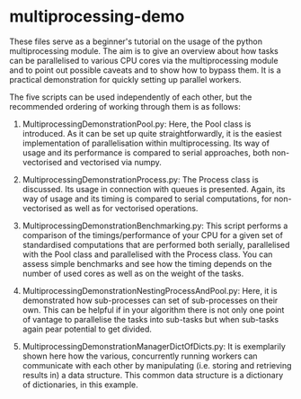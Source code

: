 # multiprocessing-demo
These files serve as a beginner's tutorial on the usage of the python multiprocessing module. The aim is to give an overview about how tasks can be parallelised to various CPU cores via the multiprocessing module and to point out possible caveats and to show how to bypass them. It is a practical demonstration for quickly setting up parallel workers.

The five scripts can be used independently of each other, but the recommended ordering of working through them is as follows:

1. MultiprocessingDemonstrationPool.py:
   Here, the Pool class is introduced. As it can be set up quite straightforwardly, it is the easiest implementation of parallelisation within multiprocessing. Its way of usage and its performance is compared to serial approaches, both non-vectorised and vectorised via numpy.

2. MultiprocessingDemonstrationProcess.py:
   The Process class is discussed. Its usage in connection with queues is presented. Again, its way of usage and its timing is compared to serial computations, for non-vectorised as well as for vectorised operations.

3. MultiprocessingDemonstrationBenchmarking.py:
   This script performs a comparison of the timings/performance of your CPU for a given set of standardised computations that are performed both serially, parallelised with the Pool class and parallelised with the Process class. You can assess simple benchmarks and see how the timing depends on the number of used cores as well as on the weight of the tasks.

4. MultiprocessingDemonstrationNestingProcessAndPool.py:
   Here, it is demonstrated how sub-processes can set of sub-processes on their own. This can be helpful if in your algorithm there is not only one point of vantage to parallelise the tasks into sub-tasks but when sub-tasks again pear potential to get divided.

5. MultiprocessingDemonstrationManagerDictOfDicts.py:
   It is exemplarily shown here how the various, concurrently running workers can communicate with each other by manipulating (i.e. storing and retrieving results in) a data structure. This common data structure is a dictionary of dictionaries, in this example.
